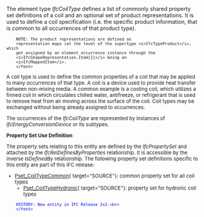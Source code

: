 ﻿The element type _IfcCoilType_ defines a list of commonly shared property set definitions of a coil and an optional set of product representations. It is used to define a coil specification (i.e. the specific product information, that is common to all occurrences of that product type).

> <font size="-1">
		NOTE: The product representations are defined as
		representation maps (at the level of the supertype <i>IfcTypeProduct</i>, which
		get assigned by an element occurrence instance through the
		<i>IfcShapeRepresentation.Item[1]</i> being an
		<i>IfcMappedItem</i>.
    	</font>

A coil type is used to define the common properties of a coil that may be applied to many occurrences of that type. A coil is a device used to provide heat transfer between non-mixing media. A common example is a cooling coil, which utilizes a finned coil in which circulates chilled water, antifreeze, or refrigerant that is used to remove heat from air moving across the surface of the coil. Coil types may be exchanged without being already assigned to occurrences.

The occurrences of the _IfcCoilType_ are represented by instances of _IfcEnergyConversionDevice_ or its subtypes.

****Property Set Use Definition****:

The property sets relating to this entity are defined by the _IfcPropertySet_ and attached by the _IfcRelDefinesByProperties_ relationship. It is accessible by the inverse _IsDefinedBy_ relationship. The following property set definitions specific to this entity are part of this IFC release:

* [Pset_CoilTypeCommon](../../psd/IfcHvacDomain/Pset_CoilTypeCommon.xml){ target="SOURCE"}: common property set for all coil types 
    * [Pset_CoilTypeHydronic](../../psd/IfcHvacDomain/Pset_CoilTypeHydronic.xml){ target="SOURCE"}: property set for hydronic coil types 

> <font color="#0000ff" size="-1">
    	HISTORY: New entity in IFC Release 2x2.<br>
    	</font>
